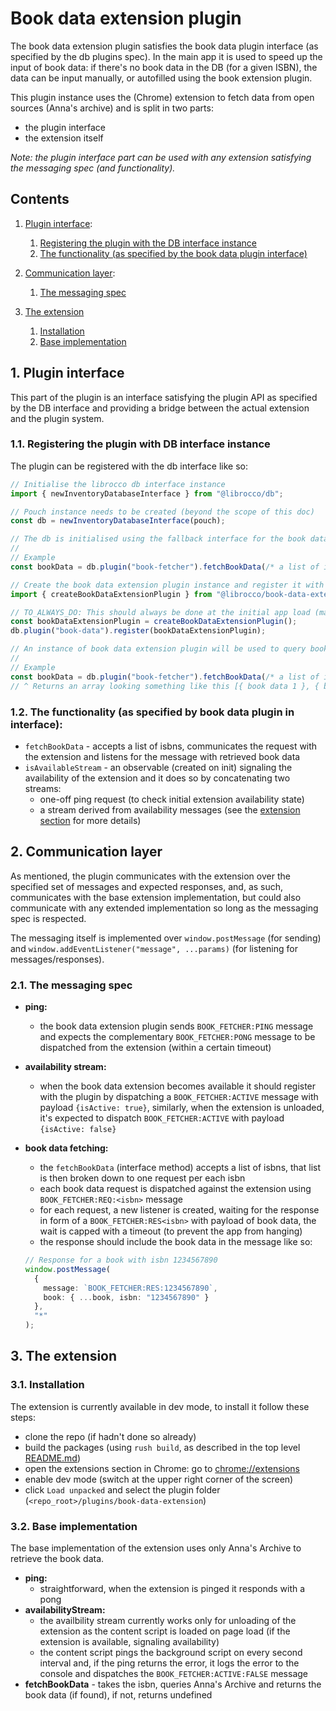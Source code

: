 # Book data extension plugin

The book data extension plugin satisfies the book data plugin interface (as specified by the db plugins spec). In the main app it is used to speed up the input of book data: if there's no book data in the DB (for a given ISBN), the data can be input manually, or autofilled using the book extension plugin.

This plugin instance uses the (Chrome) extension to fetch data from open sources (Anna's archive) and is split in two parts:

- the plugin interface
- the extension itself

_Note: the plugin interface part can be used with any extension satisfying the messaging spec (and functionality)._

## Contents

1. [Plugin interface](#1-plugin-interface):

   1. [Registering the plugin with the DB interface instance](#11-registering-the-plugin-with-db-interface-instance)
   2. [The functionality (as specified by the book data plugin interface)](#12-the-functionality-as-specified-by-book-data-plugin-in-interface)

2. [Communication layer](#2-communication-layer):

   1. [The messaging spec](#21-the-messaging-spec)

3. [The extension](#3-the-extension)
   1. [Installation](#31-installation)
   2. [Base implementation](#32-base-implementation)

## 1. Plugin interface

This part of the plugin is an interface satisfying the plugin API as specified by the DB interface and providing a bridge between the actual extension and the plugin system.

### 1.1. Registering the plugin with DB interface instance

The plugin can be registered with the db interface like so:

```ts
// Initialise the librocco db interface instance
import { newInventoryDatabaseInterface } from "@librocco/db";

// Pouch instance needs to be created (beyond the scope of this doc)
const db = newInventoryDatabaseInterface(pouch);

// The db is initialised using the fallback interface for the book data plugin (it will respond with false, not found, etc)
//
// Example
const bookData = db.plugin("book-fetcher").fetchBookData(/* a list of isbns to fetch */); // Returns and empty array (fallback)

// Create the book data extension plugin instance and register it with the db
import { createBookDataExtensionPlugin } from "@librocco/book-data-extension";

// TO_ALWAYS_DO: This should always be done at the initial app load (making the plugin available to all consumers via the db interface)
const bookDataExtensionPlugin = createBookDataExtensionPlugin();
db.plugin("book-data").register(bookDataExtensionPlugin);

// An instance of book data extension plugin will be used to query book data
//
// Example
const bookData = db.plugin("book-fetcher").fetchBookData(/* a list of isbns to fetch */);
// ^ Returns an array looking something like this [{ book data 1 }, { book data 2 }, ...etc]
```

### 1.2. The functionality (as specified by book data plugin in interface):

- `fetchBookData` - accepts a list of isbns, communicates the request with the extension and listens for the message with retrieved book data
- `isAvailableStream` - an observable (created on init) signaling the availability of the extension and it does so by concatenating two streams:
  - one-off ping request (to check initial extension availability state)
  - a stream derived from availability messages (see the [extension section](#base-implementation) for more details)

## 2. Communication layer

As mentioned, the plugin communicates with the extension over the specified set of messages and expected responses, and, as such, communicates with the base extension implementation, but could also communicate with any extended implementation so long as the messaging spec is respected.

The messaging itself is implemented over `window.postMessage` (for sending) and `window.addEventListener("message", ...params)` (for listening for messages/responses).

### 2.1. The messaging spec

- **ping:**
  - the book data extension plugin sends `BOOK_FETCHER:PING` message and expects the complementary `BOOK_FETCHER:PONG` message to be dispatched from the extension (within a certain timeout)
- **availability stream:**
  - when the book data extension becomes available it should register with the plugin by dispatching a `BOOK_FETCHER:ACTIVE` message with payload `{isActive: true}`, similarly, when the extension is unloaded, it's expected to dispatch `BOOK_FETCHER:ACTIVE` with payload `{isActive: false}`
- **book data fetching:**

  - the `fetchBookData` (interface method) accepts a list of isbns, that list is then broken down to one request per each isbn
  - each book data request is dispatched against the extension using `BOOK_FETCHER:REQ:<isbn>` message
  - for each request, a new listener is created, waiting for the response in form of a `BOOK_FETCHER:RES<isbn>` with payload of book data, the wait is capped with a timeout (to prevent the app from hanging)
  - the response should include the book data in the message like so:

  ```ts
  // Response for a book with isbn 1234567890
  window.postMessage(
    {
      message: `BOOK_FETCHER:RES:1234567890`,
      book: { ...book, isbn: "1234567890" }
    },
    "*"
  );
  ```

## 3. The extension

### 3.1. Installation

The extension is currently available in dev mode, to install it follow these steps:

- clone the repo (if hadn't done so already)
- build the packages (using `rush build`, as described in the top level [README.md](../../README.md))
- open the extensions section in Chrome: go to [chrome://extensions](chrome://extensions)
- enable dev mode (switch at the upper right corner of the screen)
- click `Load unpacked` and select the plugin folder (`<repo_root>/plugins/book-data-extension`)

### 3.2. Base implementation

The base implementation of the extension uses only Anna's Archive to retrieve the book data.

- **ping:**
  - straightforward, when the extension is pinged it responds with a pong
- **availabilityStream:**
  - the availbility stream currently works only for unloading of the extension as the content script is loaded on page load (if the extension is available, signaling availability)
  - the content script pings the background script on every second interval and, if the ping returns the error, it logs the error to the console and dispatches the `BOOK_FETCHER:ACTIVE:FALSE` message
- **fetchBookData** - takes the isbn, queries Anna's Archive and returns the book data (if found), if not, returns undefined
